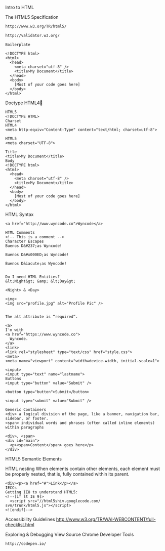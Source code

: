 Intro to HTML


The HTML5 Specification
```bash
http://www.w3.org/TR/html5/

http://validator.w3.org/
```


```
Boilerplate

<!DOCTYPE html>
<html>
  <head>
    <meta charset="utf-8" />
    <title>My Document</title>
  </head>
  <body>
    [Most of your code goes here]
  </body>
</html>
```
Doctype
HTML4<!DOCTYPE HTML PUBLIC "-//W3C//DTD HTML 4.01//EN" "http://www.w3.org/TR/html4/strict.dtd">
```
HTML5
<!DOCTYPE HTML>
Charset
HTML4
<meta http-equiv="Content-Type" content="text/html; charset=utf-8">

HTML5
<meta charset="UTF-8">

Title
<title>My Document</title>
Body
<!DOCTYPE html>
<html>
  <head>
    <meta charset="utf-8" />
    <title>My Document</title>
  </head>
  <body>
    [Most of your code goes here]
  </body>
</html>
```


HTML Syntax
```
<a href="http://www.wyncode.co">Wyncode</a>

HTML Comments
<!-- This is a comment -->
Character Escapes
Buenos D&#237;as Wyncode!

Buenos D&#x000ED;as Wyncode!

Buenos D&iacute;as Wyncode!


Do I need HTML Entities?
&lt;Night&gt; &amp; &lt;Day&gt;

<Night> & <Day>

<img>
<img src="profile.jpg" alt="Profile Pic" />


The alt attribute is “required”.
```

```
<a>
I'm with
<a href="https://www.wyncode.co">
  Wyncode.
</a>
<link>
<link rel="stylesheet" type="text/css" href="style.css">
<meta>
<meta name="viewport" content="width=device-width, initial-scale=1">

<input>
<input type="text" name="lastname">
Buttons
<input type="button" value="Submit" />

<button type="button">Submit</button>

<input type="submit" value="Submit" />
```
```
Generic Containers
<div> a logical division of the page, like a banner, navigation bar, sidebar, or footer.
<span> individual words and phrases (often called inline elements) within paragraphs

<div>, <span>
<div id="main">
  <p><span>Content</span> goes here</p>
</div>

```
HTML5 Semantic Elements


HTML nesting
When elements contain other elements, each element must be properly nested, that is, fully contained within its parent.

```
<div><p><a href="#">Link</p></a>
IECCs
Getting IE8 to understand HTML5:
<!--[if lt IE 9]>
  <script src="//html5shiv.googlecode.com/
svn/trunk/html5.js"></script>
<![endif]-->

```

Accessibility Guidelines
http://www.w3.org/TR/WAI-WEBCONTENT/full-checklist.html

Exploring & Debugging
View Source
Chrome Developer Tools
```
http://codepen.io/
```
